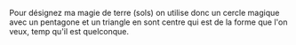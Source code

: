 Pour désignez ma magie de terre (sols) on utilise donc un cercle magique avec un pentagone et un triangle en sont centre qui est de la forme que l'on veux, temp qu'il est quelconque.